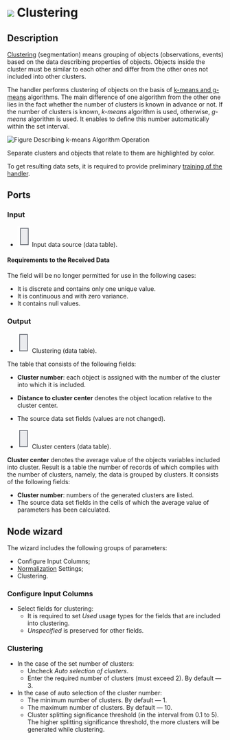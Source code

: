# ![ ](../../images/icons/components/clusterization_default.svg) Clustering

## Description

[Clustering](https://wiki.loginom.ru/articles/clustering.html) (segmentation) means grouping of objects (observations, events) based on the data describing properties of objects. Objects inside the cluster must be similar to each other and differ from the other ones not included into other clusters.

The handler performs clustering of objects on the basis of [k-means and g-means](https://wiki.loginom.ru/articles/k-means.html) algorithms. The main difference of one algorithm from the other one lies in the fact whether the number of clusters is known in advance or not. If the number of clusters is known, *k-means* algorithm is used, otherwise, *g-means* algorithm is used. It enables to define this number automatically within the set interval.

![Figure Describing k-means Algorithm Operation](./clustering.svg)

Separate clusters and objects that relate to them are highlighted by color.

To get resulting data sets, it is required to provide preliminary [training of the handler](../../scenario/training-processors.md).

## Ports

### Input

* ![ ](../../images/icons/app/node/ports/inputs/table_inactive.svg) Input data source (data table).

#### Requirements to the Received Data

The field will be no longer permitted for use in the following cases:

* It is discrete and contains only one unique value.
* It is continuous and with zero variance.
* It contains null values.

### Output

* ![ ](../../images/icons/app/node/ports/outputs/table_inactive.svg) Clustering (data table).

The table that consists of the following fields:

* **Cluster number**: each object is assigned with the number of the cluster into which it is included.
* **Distance to cluster center** denotes the object location relative to the cluster center.
* The source data set fields (values are not changed).

* ![ ](../../images/icons/app/node/ports/outputs/table_inactive.svg) Cluster centers (data table).

**Cluster center** denotes the average value of the objects variables included into cluster. Result is a table the number of records of which complies with the number of clusters, namely, the data is grouped by clusters. It consists of the following fields:

* **Cluster number**: numbers of the generated clusters are listed.
* The source data set fields in the cells of which the average value of parameters has been calculated.

## Node wizard

The wizard includes the following groups of parameters:

* Configure Input Columns;
* [Normalization](../normalization/README.md) Settings;
* Clustering.

### Configure Input Columns

* Select fields for clustering:
   * It is required to set *Used* usage types for the fields that are included into clustering.
   * *Unspecified* is preserved for other fields.

### Clustering

* In the case of the set number of clusters:
   * Uncheck *Auto selection of clusters*.
   * Enter the required number of clusters (must exceed 2). By default — 3.
* In the case of auto selection of the cluster number:
   * The minimum number of clusters. By default — 1.
   * The maximum number of clusters. By default — 10.
   * Cluster splitting significance threshold (in the interval from 0.1 to 5). The higher splitting significance threshold, the more clusters will be generated while clustering.
